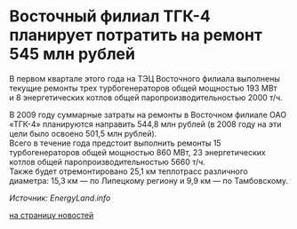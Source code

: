 # Восточный филиал ТГК-4 планирует потратить на ремонт 545 млн рублей

В первом квартале этого года на ТЭЦ Восточного филиала выполнены текущие
ремонты трех турбогенераторов общей мощностью 193 МВт и 8 энергетических
котлов общей паропроизводительностью 2000 т/ч.

В 2009 году суммарные затраты на ремонты в Восточном филиале ОАО «ТГК-4»
планируются направить 544,8 млн рублей (в 2008 году на эти цели было освоено
501,5 млн рублей).  
Всего в течение года предстоит выполнить ремонты 15 турбогенераторов общей
мощностью 860 МВт, 23 энергетических котлов общей паропроизводительностью 5660
т/ч.  
Также будет отремонтировано 25,1 км теплотрасс различного диаметра: 15,3 км —
по Липецкому региону и 9,9 км — по Тамбовскому.

_Источник: EnergyLand.info_

[на страницу новостей](http://www.teplokomplekt.com/news.shtml)

